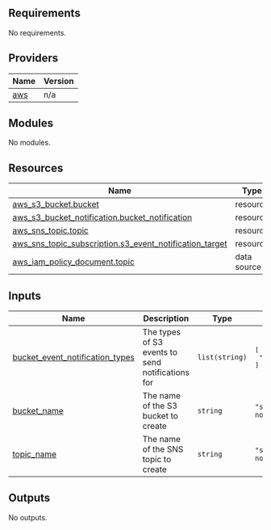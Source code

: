 <!-- BEGIN_TF_DOCS -->
## Requirements

No requirements.

## Providers

| Name | Version |
|------|---------|
| <a name="provider_aws"></a> [aws](#provider\_aws) | n/a |

## Modules

No modules.

## Resources

| Name | Type |
|------|------|
| [aws_s3_bucket.bucket](https://registry.terraform.io/providers/hashicorp/aws/latest/docs/resources/s3_bucket) | resource |
| [aws_s3_bucket_notification.bucket_notification](https://registry.terraform.io/providers/hashicorp/aws/latest/docs/resources/s3_bucket_notification) | resource |
| [aws_sns_topic.topic](https://registry.terraform.io/providers/hashicorp/aws/latest/docs/resources/sns_topic) | resource |
| [aws_sns_topic_subscription.s3_event_notification_target](https://registry.terraform.io/providers/hashicorp/aws/latest/docs/resources/sns_topic_subscription) | resource |
| [aws_iam_policy_document.topic](https://registry.terraform.io/providers/hashicorp/aws/latest/docs/data-sources/iam_policy_document) | data source |

## Inputs

| Name | Description | Type | Default | Required |
|------|-------------|------|---------|:--------:|
| <a name="input_bucket_event_notification_types"></a> [bucket\_event\_notification\_types](#input\_bucket\_event\_notification\_types) | The types of S3 events to send notifications for | `list(string)` | <pre>[<br/>  "s3:ObjectCreated:*"<br/>]</pre> | no |
| <a name="input_bucket_name"></a> [bucket\_name](#input\_bucket\_name) | The name of the S3 bucket to create | `string` | `"s3-event-notification-bucket"` | no |
| <a name="input_topic_name"></a> [topic\_name](#input\_topic\_name) | The name of the SNS topic to create | `string` | `"s3-event-notification-topic"` | no |

## Outputs

No outputs.
<!-- END_TF_DOCS -->